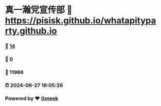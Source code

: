 # 真一瀚党宣传部 :link: https://pisisk.github.io/whatapityparty.github.io 
### :page_facing_up: [14](https://pisisk.github.io/whatapityparty.github.io/tag.html) 
### :speech_balloon: 0 
### :hibiscus: 11966 
### :alarm_clock: 2024-06-27 18:05:26 
### Powered by :heart: [Gmeek](https://github.com/Meekdai/Gmeek)

